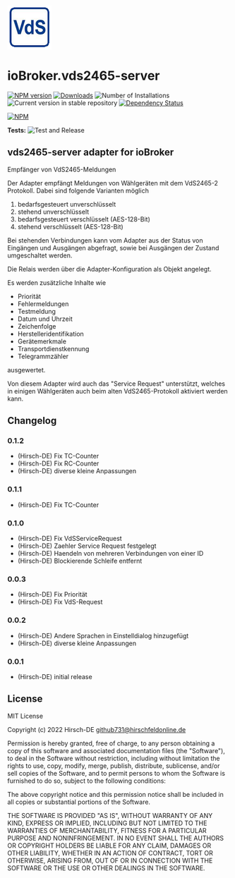 ![Logo](admin/vds2465-server.png)
# ioBroker.vds2465-server

[![NPM version](https://img.shields.io/npm/v/iobroker.vds2465-server.svg)](https://www.npmjs.com/package/iobroker.vds2465-server)
[![Downloads](https://img.shields.io/npm/dm/iobroker.vds2465-server.svg)](https://www.npmjs.com/package/iobroker.vds2465-server)
![Number of Installations](https://iobroker.live/badges/vds2465-server-installed.svg)
![Current version in stable repository](https://iobroker.live/badges/vds2465-server-stable.svg)
[![Dependency Status](https://img.shields.io/david/Hirsch-DE/iobroker.vds2465-server.svg)](https://david-dm.org/Hirsch-DE/iobroker.vds2465-server)

[![NPM](https://nodei.co/npm/iobroker.vds2465-server.png?downloads=true)](https://nodei.co/npm/iobroker.vds2465-server/)

**Tests:** ![Test and Release](https://github.com/Hirsch-DE/ioBroker.vds2465-server/workflows/Test%20and%20Release/badge.svg)

## vds2465-server adapter for ioBroker

Empfänger von VdS2465-Meldungen

Der Adapter empfängt Meldungen von Wählgeräten mit dem VdS2465-2 Protokoll.
Dabei sind folgende Varianten möglich
1. bedarfsgesteuert unverschlüsselt
1. stehend unverschlüsselt
1. bedarfsgesteuert verschlüsselt (AES-128-Bit)
1. stehend verschlüsselt (AES-128-Bit)

Bei stehenden Verbindungen kann vom Adapter aus der Status von Eingängen und Ausgängen abgefragt, sowie bei Ausgängen der Zustand umgeschaltet werden.

Die Relais werden über die Adapter-Konfiguration als Objekt angelegt.

Es werden zusätzliche Inhalte wie
- Priorität
- Fehlermeldungen
- Testmeldung
- Datum und Uhrzeit
- Zeichenfolge
- Herstelleridentifikation
- Gerätemerkmale
- Transportdienstkennung
- Telegrammzähler

ausgewertet.

Von diesem Adapter wird auch das "Service Request" unterstützt, welches in einigen Wählgeräten auch beim alten VdS2465-Protokoll aktiviert werden kann.


## Changelog

### 0.1.2
* (Hirsch-DE) Fix TC-Counter
* (Hirsch-DE) Fix RC-Counter
* (Hirsch-DE) diverse kleine Anpassungen
### 0.1.1
* (Hirsch-DE) Fix TC-Counter
### 0.1.0
* (Hirsch-DE) Fix VdSServiceRequest
* (Hirsch-DE) Zaehler Service Request festgelegt
* (Hirsch-DE) Haendeln von mehreren Verbindungen von einer ID
* (Hirsch-DE) Blockierende Schleife entfernt
### 0.0.3
* (Hirsch-DE) Fix Priorität
* (Hirsch-DE) Fix VdS-Request
### 0.0.2
* (Hirsch-DE) Andere Sprachen in Einstelldialog hinzugefügt
* (Hirsch-DE) diverse kleine Anpassungen
### 0.0.1
* (Hirsch-DE) initial release

## License
MIT License

Copyright (c) 2022 Hirsch-DE <github731@hirschfeldonline.de>

Permission is hereby granted, free of charge, to any person obtaining a copy
of this software and associated documentation files (the "Software"), to deal
in the Software without restriction, including without limitation the rights
to use, copy, modify, merge, publish, distribute, sublicense, and/or sell
copies of the Software, and to permit persons to whom the Software is
furnished to do so, subject to the following conditions:

The above copyright notice and this permission notice shall be included in all
copies or substantial portions of the Software.

THE SOFTWARE IS PROVIDED "AS IS", WITHOUT WARRANTY OF ANY KIND, EXPRESS OR
IMPLIED, INCLUDING BUT NOT LIMITED TO THE WARRANTIES OF MERCHANTABILITY,
FITNESS FOR A PARTICULAR PURPOSE AND NONINFRINGEMENT. IN NO EVENT SHALL THE
AUTHORS OR COPYRIGHT HOLDERS BE LIABLE FOR ANY CLAIM, DAMAGES OR OTHER
LIABILITY, WHETHER IN AN ACTION OF CONTRACT, TORT OR OTHERWISE, ARISING FROM,
OUT OF OR IN CONNECTION WITH THE SOFTWARE OR THE USE OR OTHER DEALINGS IN THE
SOFTWARE.